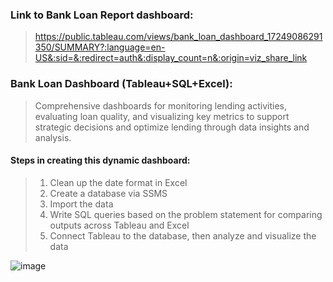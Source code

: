 ### Link to Bank Loan Report dashboard:
> https://public.tableau.com/views/bank_loan_dashboard_17249086291350/SUMMARY?:language=en-US&:sid=&:redirect=auth&:display_count=n&:origin=viz_share_link

### Bank Loan Dashboard (Tableau+SQL+Excel):
> Comprehensive dashboards for monitoring lending activities, evaluating loan quality, and visualizing key metrics to support strategic decisions and optimize lending through data insights and analysis. 

#### Steps in creating this dynamic dashboard:
> 1.  Clean up the date format in Excel
> 2.  Create a database via SSMS
> 3.  Import the data
> 4.  Write SQL queries based on the problem statement for comparing outputs across Tableau and Excel
> 5.  Connect Tableau to the database, then analyze and visualize the data


![image](https://github.com/user-attachments/assets/98ce8b97-cc59-4088-9398-5fd63294a7ab)

